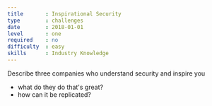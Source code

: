 ```yaml
---
title       : Inspirational Security
type        : challenges
date        : 2018-01-01
level       : one
required    : no
difficulty  : easy
skills      : Industry Knowledge
---
```

Describe three companies who understand security and inspire you

- what do they do that's great?
- how can it be replicated?
